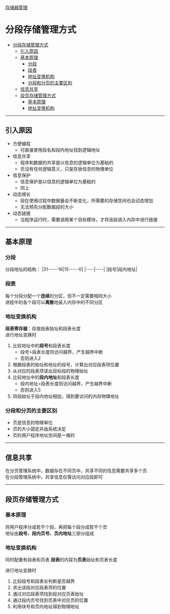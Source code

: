 [存储器管理](../操作系统原理.md)
# 分段存储管理方式
<!-- TOC -->

- [分段存储管理方式](#分段存储管理方式)
  - [引入原因](#引入原因)
  - [基本原理](#基本原理)
    - [分段](#分段)
    - [段表](#段表)
    - [地址变换机构](#地址变换机构)
    - [分段和分页的主要区别](#分段和分页的主要区别)
  - [信息共享](#信息共享)
  - [段页存储管理方式](#段页存储管理方式)
    - [基本原理](#基本原理-1)
    - [地址变换机构](#地址变换机构-1)

<!-- /TOC -->
---
## 引入原因
* 方便编程
    * 可直接使用段名和段内地址找到逻辑地址
* 信息共享
    * 程序和数据的共享是以信息的逻辑单位为基础的
    * 页没有任何逻辑意义，只是存放信息的物理单位
* 信息保护
    * 信息保护是以信息的逻辑单位为基础的
    * 同上
* 动态增长
    * 段在使用过程中数据量会不断变化，所需要的存储空间也会动态增加
    * 无法预先分配数据段的大小
* 动态链接
    * 当程序运行时，需要调用某个目标模块，才将该段调入内存中进行链接

---
## 基本原理
### 分段
分段地址的结构：
|31-----16|15-----0|
|----|----|
|段号|段内地址|

### 段表
每个分段分配一个**连续**的分区，但不一定需要相同大小  
进程中的各个段可以**离散**地装入内存中的不同分区

### 地址变换机构
**段表寄存器**：存放段表始址和段表长度  
进行地址变换时
1. 比较地址中的**段号**和段表长度
    * 段号>段表长度则访问越界，产生越界中断
    * 否则进入2
2. 根据段表的始址和地址的段号，计算出对应段表项位置
3. 从对应的段表项读出目标段的物理始址
4. 比较地址中的**段内地址**和段表长度
    * 段内地址>段表长度则访问越界，产生越界中断
    * 否则进入5
5. 将段始址于段内地址相加，得到要访问的内存物理地址

### 分段和分页的主要区别
* 页是信息的物理单位
* 页的大小固定并由系统决定
* 页的用户程序地址空间是一维的

---
## 信息共享
在分页管理系统中，数据存在不同页中，共享不同的信息需要共享多个页  
在分段管理系统中，共享信息仅需访问对应段即可

---
## 段页存储管理方式
### 基本原理
将用户程序分成若干个段，再把每个段分成若干个页  
地址由**段号、段内页号、页内地址**三部分组成

### 地址变换机构
同时配置有段表和页表
**段表**的内容为**页表**始址和页表长度

进行地址变换时
1. 比较段号和段表长判断是否越界
2. 求出该段对应段表项的位置
3. 通过对应段表项找到段对应页表始址
4. 通过段内页号找到页表中对应页的位置
5. 利用块号和页内地址得到物理地址